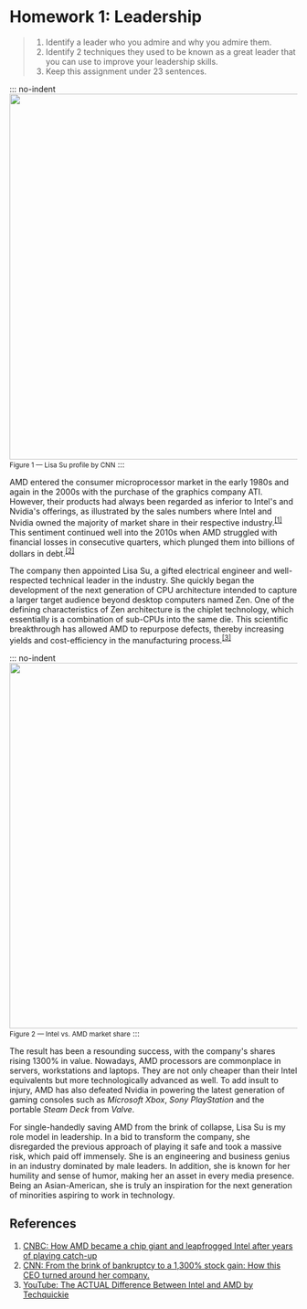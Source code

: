 # Homework 1: Leadership

> 1. Identify a leader who you admire and why you admire them.
> 2. Identify 2 techniques they used to be known as a great leader that you can
     use to improve your leadership skills.
> 3. Keep this assignment under 23 sentences.

::: no-indent
<img src="https://github.com/hendraanggrian/IIT-ITM571/raw/assets/assignments/hw1/figure1.png" width="640"><br><small>Figure 1 &mdash; Lisa Su profile by CNN</small>
:::

AMD entered the consumer microprocessor market in the early 1980s and again in
the 2000s with the purchase of the graphics company ATI. However, their products
had always been regarded as inferior to Intel's and Nvidia's offerings, as
illustrated by the sales numbers where Intel and Nvidia owned the majority of
market share in their respective industry.<sup>[\[1\]]</sup> This sentiment
continued well into the 2010s when AMD struggled with financial losses in
consecutive quarters, which plunged them into billions of dollars in debt.<sup>[\[2\]]</sup>

The company then appointed Lisa Su, a gifted electrical engineer and
well-respected technical leader in the industry. She quickly began the
development of the next generation of CPU architecture intended to capture a
larger target audience beyond desktop computers named Zen. One of the defining
characteristics of Zen architecture is the chiplet technology, which essentially
is a combination of sub-CPUs into the same die. This scientific breakthrough has
allowed AMD to repurpose defects, thereby increasing yields and cost-efficiency
in the manufacturing process.<sup>[\[3\]]</sup>

::: no-indent
<img src="https://github.com/hendraanggrian/IIT-ITM571/raw/assets/assignments/hw1/figure2.png" width="640"><br><small>Figure 2 &mdash; Intel vs. AMD market share</small>
:::

The result has been a resounding success, with the company's shares rising 1300%
in value. Nowadays, AMD processors are commonplace in servers,
workstations and laptops. They are not only cheaper than their Intel equivalents
but more technologically advanced as well. To add insult to injury, AMD has also
defeated Nvidia in powering the latest generation of gaming consoles such as
*Microsoft Xbox*, *Sony PlayStation* and the portable *Steam Deck* from *Valve*.

For single-handedly saving AMD from the brink of collapse, Lisa Su is my role
model in leadership. In a bid to transform the company, she disregarded the
previous approach of playing it safe and took a massive risk, which paid off
immensely. She is an engineering and business genius in an industry dominated by
male leaders. In addition, she is known for her humility and sense of humor,
making her an asset in every media presence. Being an Asian-American, she is
truly an inspiration for the next generation of minorities aspiring to work
in technology.

## References

1. [CNBC: How AMD became a chip giant and leapfrogged Intel after years of playing catch-up](https://www.cnbc.com/2022/11/22/how-amd-became-a-chip-giant-leapfrogged-intel-after-playing-catch-up.html)
2. [CNN: From the brink of bankruptcy to a 1,300% stock gain: How this CEO turned around her company.](https://edition.cnn.com/2020/03/27/tech/lisa-su-amd-risk-takers/index.html)
3. [YouTube: The ACTUAL Difference Between Intel and AMD by Techquickie](https://www.youtube.com/watch?v=KGMABnrgwRU)

[\[1\]]: https://www.cnbc.com/2022/11/22/how-amd-became-a-chip-giant-leapfrogged-intel-after-playing-catch-up.html
[\[2\]]: https://edition.cnn.com/2020/03/27/tech/lisa-su-amd-risk-takers/index.html
[\[3\]]: https://www.youtube.com/watch?v=KGMABnrgwRU
